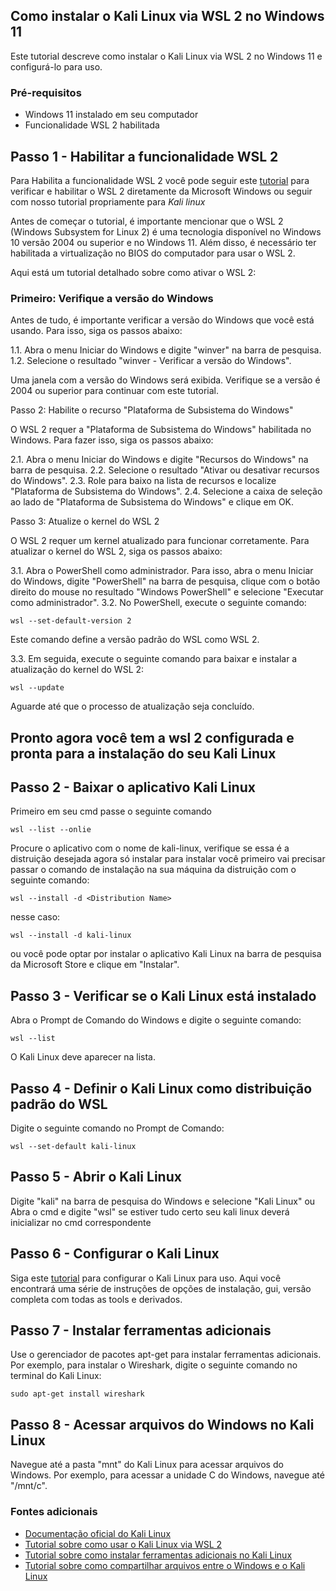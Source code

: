 ## Como instalar o Kali Linux via WSL 2 no Windows 11

Este tutorial descreve como instalar o Kali Linux via WSL 2 no Windows 11 e configurá-lo para uso.

### Pré-requisitos
- Windows 11 instalado em seu computador
- Funcionalidade WSL 2 habilitada

## Passo 1 - Habilitar a funcionalidade WSL 2
Para Habilita a funcionalidade WSL 2 você pode seguir este [tutorial](https://docs.microsoft.com/en-us/windows/wsl/install-win10#step-1---enable-the-windows-subsystem-for-linux) para verificar e habilitar o WSL 2 diretamente da Microsoft Windows ou seguir com nosso tutorial propriamente para *Kali linux*


Antes de começar o tutorial, é importante mencionar que o WSL 2 (Windows Subsystem for Linux 2) é uma tecnologia disponível no Windows 10 versão 2004 ou superior e no Windows 11. Além disso, é necessário ter habilitada a virtualização no BIOS do computador para usar o WSL 2.

Aqui está um tutorial detalhado sobre como ativar o WSL 2:

### Primeiro: Verifique a versão do Windows

Antes de tudo, é importante verificar a versão do Windows que você está usando. Para isso, siga os passos abaixo:

1.1. Abra o menu Iniciar do Windows e digite "winver" na barra de pesquisa.
1.2. Selecione o resultado "winver - Verificar a versão do Windows".

Uma janela com a versão do Windows será exibida. Verifique se a versão é 2004 ou superior para continuar com este tutorial.

Passo 2: Habilite o recurso "Plataforma de Subsistema do Windows"

O WSL 2 requer a "Plataforma de Subsistema do Windows" habilitada no Windows. Para fazer isso, siga os passos abaixo:

2.1. Abra o menu Iniciar do Windows e digite "Recursos do Windows" na barra de pesquisa.
2.2. Selecione o resultado "Ativar ou desativar recursos do Windows".
2.3. Role para baixo na lista de recursos e localize "Plataforma de Subsistema do Windows".
2.4. Selecione a caixa de seleção ao lado de "Plataforma de Subsistema do Windows" e clique em OK.

Passo 3: Atualize o kernel do WSL 2

O WSL 2 requer um kernel atualizado para funcionar corretamente. Para atualizar o kernel do WSL 2, siga os passos abaixo:

3.1. Abra o PowerShell como administrador. Para isso, abra o menu Iniciar do Windows, digite "PowerShell" na barra de pesquisa, clique com o botão direito do mouse no resultado "Windows PowerShell" e selecione "Executar como administrador".
3.2. No PowerShell, execute o seguinte comando:
```
wsl --set-default-version 2
```
Este comando define a versão padrão do WSL como WSL 2.

3.3. Em seguida, execute o seguinte comando para baixar e instalar a atualização do kernel do WSL 2:
```
wsl --update
```
Aguarde até que o processo de atualização seja concluído.

## Pronto agora você tem a wsl 2 configurada e pronta para a instalação do seu Kali Linux

## Passo 2 - Baixar o aplicativo Kali Linux
Primeiro em seu cmd passe o seguinte comando
```
wsl --list --onlie
```
Procure o aplicativo com o nome de kali-linux, verifique se essa é a distruição desejada
agora só instalar
para instalar você primeiro vai precisar passar o comando de instalação na sua máquina da distruição com o seguinte comando:
```
wsl --install -d <Distribution Name>
```
nesse caso:
```
wsl --install -d kali-linux
```
ou você pode optar por instalar o aplicativo Kali Linux na barra de pesquisa da Microsoft Store e clique em "Instalar".

## Passo 3 - Verificar se o Kali Linux está instalado
Abra o Prompt de Comando do Windows e digite o seguinte comando:
```
wsl --list
```
O Kali Linux deve aparecer na lista.

## Passo 4 - Definir o Kali Linux como distribuição padrão do WSL
Digite o seguinte comando no Prompt de Comando:
```
wsl --set-default kali-linux
```
## Passo 5 - Abrir o Kali Linux
Digite "kali" na barra de pesquisa do Windows e selecione "Kali Linux"
ou
Abra o cmd e digite "wsl" se estiver tudo certo seu kali linux deverá inicializar no cmd correspondente

## Passo 6 - Configurar o Kali Linux
Siga este [tutorial](https://www.kali.org/docs/wsl/win-kex/) para configurar o Kali Linux para uso.
Aqui você encontrará uma série de instruções de opções de instalação, gui, versão completa com todas as tools e derivados.

## Passo 7 - Instalar ferramentas adicionais
Use o gerenciador de pacotes apt-get para instalar ferramentas adicionais. Por exemplo, para instalar o Wireshark, digite o seguinte comando no terminal do Kali Linux:
```
sudo apt-get install wireshark
```
## Passo 8 - Acessar arquivos do Windows no Kali Linux
Navegue até a pasta "mnt" do Kali Linux para acessar arquivos do Windows. Por exemplo, para acessar a unidade C do Windows, navegue até "/mnt/c".

### Fontes adicionais
- [Documentação oficial do Kali Linux](https://www.kali.org/docs/)
- [Tutorial sobre como usar o Kali Linux via WSL 2](https://www.youtube.com/watch?v=o1_E4PBl30s)
- [Tutorial sobre como instalar ferramentas adicionais no Kali Linux](https://www.kali.org/tools/)
- [Tutorial sobre como compartilhar arquivos entre o Windows e o Kali Linux](https://www.kali.org/docs/wsl/win-kex/#mounting-windows-directories-in-kali-linux-wsl-2)

